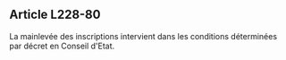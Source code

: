 Article L228-80
----
La mainlevée des inscriptions intervient dans les conditions déterminées par
décret en Conseil d'Etat.
